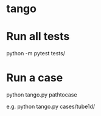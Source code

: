 # tango

# Run all tests
python -m pytest tests/

# Run a case
python tango.py pathtocase

e.g. python tango.py cases/tube1d/
